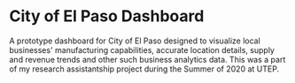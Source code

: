 # City of El Paso Dashboard 
A prototype dashboard for City of El Paso designed to visualize local businesses' manufacturing capabilities, accurate location details, supply and revenue trends and other such business analytics data. This was a part of my research assistantship project during the Summer of 2020 at UTEP.
